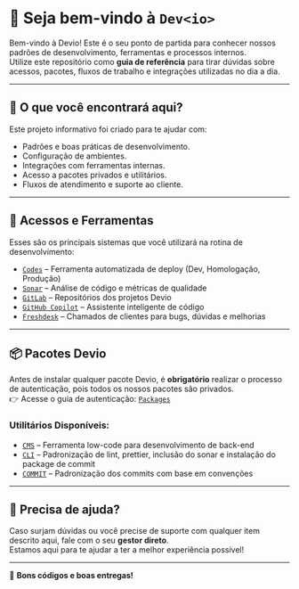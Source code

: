 # 👋 Seja bem-vindo à `Dev<io>`

Bem-vindo à Devio! Este é o seu ponto de partida para conhecer nossos padrões de desenvolvimento, ferramentas e processos internos.  
Utilize este repositório como **guia de referência** para tirar dúvidas sobre acessos, pacotes, fluxos de trabalho e integrações utilizadas no dia a dia.

---

## 🧭 O que você encontrará aqui?

Este projeto informativo foi criado para te ajudar com:

- Padrões e boas práticas de desenvolvimento.
- Configuração de ambientes.
- Integrações com ferramentas internas.
- Acesso a pacotes privados e utilitários.
- Fluxos de atendimento e suporte ao cliente.

---

## 🔐 Acessos e Ferramentas

Esses são os principais sistemas que você utilizará na rotina de desenvolvimento:

- [`Codes`](https://github.com/deviobr/GUIDE/blob/main/CODES.md) – Ferramenta automatizada de deploy (Dev, Homologação, Produção)
- [`Sonar`](https://github.com/deviobr/GUIDE/blob/main/SONAR.md) – Análise de código e métricas de qualidade
- [`GitLab`](https://github.com/deviobr/GUIDE/blob/main/GITLAB.md) – Repositórios dos projetos Devio
- [`GitHub Copilot`](https://github.com/deviobr/GUIDE/blob/main/GITHUB_COPILOT.md) – Assistente inteligente de código
- [`Freshdesk`](https://github.com/deviobr/GUIDE/blob/main/FRESHDESK.md) – Chamados de clientes para bugs, dúvidas e melhorias

---

## 📦 Pacotes Devio

Antes de instalar qualquer pacote Devio, é **obrigatório** realizar o processo de autenticação, pois todos os nossos pacotes são privados.  
👉 Acesse o guia de autenticação: [`Packages`](https://github.com/deviobr/GUIDE/blob/main/PACKAGES.md)

### Utilitários Disponíveis:

- [`CMS`](https://github.com/deviobr/-PACKAGE-CMS/pkgs/npm/cms) – Ferramenta low-code para desenvolvimento de back-end
- [`CLI`](https://github.com/deviobr/-PACKAGE-CLI/pkgs/npm/cli) – Padronização de lint, prettier, inclusão do sonar e instalação do package de commit
- [`COMMIT`](https://github.com/deviobr/-PACKAGE-COMMIT/pkgs/npm/commit) – Padronização dos commits com base em convenções

---

## 📣 Precisa de ajuda?

Caso surjam dúvidas ou você precise de suporte com qualquer item descrito aqui, fale com o seu **gestor direto**.  
Estamos aqui para te ajudar a ter a melhor experiência possível!

---

🚀 **Bons códigos e boas entregas!**
